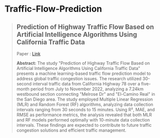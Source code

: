 # Traffic-Flow-Prediction

> ## Prediction of Highway Traffic Flow Based on Artificial Intelligence Algorithms Using California Traffic Data
>
>  Paper : [Link]()
> 
> **Abstract:** The study "Prediction of Highway Traffic Flow Based on Artificial Intelligence Algorithms Using California Traffic Data" presents a machine learning-based traffic flow prediction model to address global traffic congestion issues. The research utilized 30-second interval traffic data from California Highway 78 over a five-month period from July to November 2022, analyzing a 7.24km westbound section connecting "Melrose Dr" and "El-Camino Real" in the San Diego area. The study employed Multiple Linear Regression (MLR) and Random Forest (RF) algorithms, analyzing data collection intervals ranging from 30 seconds to 15 minutes. Using R², MAE, and RMSE as performance metrics, the analysis revealed that both MLR and RF models performed optimally with 10-minute data collection intervals. These findings are expected to contribute to future traffic congestion solutions and efficient traffic management.
